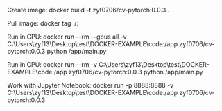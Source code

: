 Create image:
     docker build -t zyf0706/cv-pytorch:0.0.3 .

Pull image:
     docker tag <image name> <user name>/<image name>:<version>        

Run in GPU:
    docker run --rm --gpus all -v C:\Users\zyf13\Desktop\test\DOCKER-EXAMPLE\code:/app zyf0706/cv-pytorch:0.0.3 python /app/main.py

Run in CPU:
    docker run --rm -v C:\Users\zyf13\Desktop\test\DOCKER-EXAMPLE\code:/app zyf0706/cv-pytorch:0.0.3 python /app/main.py

Work with Jupyter Notebook:
    docker run -p 8888:8888 -v C:\Users\zyf13\Desktop\test\DOCKER-EXAMPLE\code:/app zyf0706/cv-pytorch:0.0.3